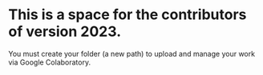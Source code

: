 # This is a space for the contributors of version 2023.

You must create your folder (a new path) to upload and manage your work via Google Colaboratory.
